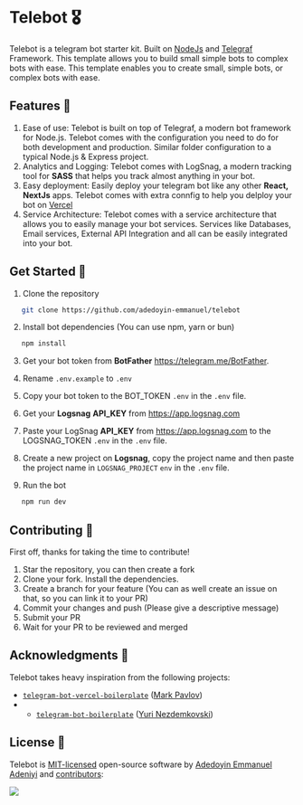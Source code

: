 # Telebot 🎖️

Telebot is a telegram bot starter kit. Built on [NodeJs](https://nodejs.org) and [Telegraf](https://telegraf.js.org) Framework. This template allows you to build small simple bots to complex bots with ease. This template enables you to create small, simple bots, or complex bots with ease.

## Features 👜

1. Ease of use: Telebot is built on top of Telegraf, a modern bot framework for Node.js. Telebot comes with the configuration you need to do for both development and production. Similar folder configuration to a typical Node.js & Express project.
2. Analytics and Logging: Telebot comes with LogSnag, a modern tracking tool for **SASS** that helps you track almost anything in your bot.
3. Easy deployment: Easily deploy your telegram bot like any other **React, NextJs** apps. Telebot comes with extra connfig to help you delploy your bot on [Vercel](https://vercel.com)
4. Service Architecture: Telebot comes with a service architecture that allows you to easily manage your bot services. Services like Databases, Email services, External API Integration and all can be easily integrated into your bot.

## Get Started 🏃

1. Clone the repository

```bash
   git clone https://github.com/adedoyin-emmanuel/telebot
```

2. Install bot dependencies (You can use npm, yarn or bun)

```bash
   npm install

```

3. Get your bot token from **BotFather** <https://telegram.me/BotFather>.

4. Rename `.env.example` to `.env`

5. Copy your bot token to the BOT_TOKEN `.env` in the `.env` file.

6. Get your **Logsnag** **API_KEY** from <https://app.logsnag.com>

7. Paste your LogSnag **API_KEY** from <https://app.logsnag.com> to the LOGSNAG_TOKEN `.env` in the `.env` file.

8. Create a new project on **Logsnag**, copy the project name and then paste the project name in `LOGSNAG_PROJECT` `env` in the `.env` file.

9. Run the bot

```bash
   npm run dev
```

## Contributing 🤝

First off, thanks for taking the time to contribute!

1. Star the repository, you can then create a fork
2. Clone your fork. Install the dependencies.
3. Create a branch for your feature (You can as well create an issue on that, so you can link it to your PR)
4. Commit your changes and push (Please give a descriptive message)
5. Submit your PR
6. Wait for your PR to be reviewed and merged

## Acknowledgments 🫡

Telebot takes heavy inspiration from the following projects:

- [`telegram-bot-vercel-boilerplate`](https://github.com/sollidy/telegram-bot-vercel-boilerplate) ([Mark Pavlov](https://github.com/sollidy))
- - [`telegram-bot-boilerplate`](https://github.com/nezdemkovski/telegram-bot-boilerplate) ([Yuri Nezdemkovski](https://github.com/nezdemkovski))

## License 📯

Telebot is [MIT-licensed](LICENSE) open-source software by [Adedoyin Emmanuel Adeniyi](https://github.com/adedoyin-emmanuel) and [contributors](https://github.com/adedoyin-emmanuel/telebot/graphs/contributors):

<a href="https://github.com/Adedoyin-Emmanuel/telebot">
  <img src="https://contrib.rocks/image?repo=Adedoyin-Emmanuel/telebot" />
</a>
